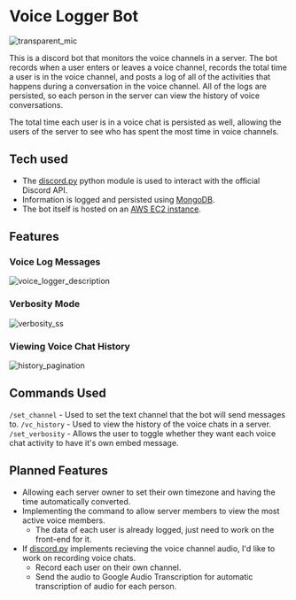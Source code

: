 
# Voice Logger Bot

![transparent_mic](https://user-images.githubusercontent.com/57303145/123701145-743ab880-d82f-11eb-8808-9af6f5d166c2.png)

This is a discord bot that monitors the voice channels in a server. The bot records when a user enters or leaves a voice channel, records the total time a user is in the voice channel, and posts a log of all of the activities that happens during a conversation in the voice channel. All of the logs are persisted, so each person in the server can view the history of voice conversations.

The total time each user is in a voice chat is persisted as well, allowing the users of the server to see who has spent the most time in voice channels.

## Tech used
* The [discord.py](https://pypi.org/project/discord.py/) python module is used to interact with the official Discord API. 
* Information is logged and persisted using [MongoDB](http://mongodb.com/). 
* The bot itself is hosted on an [AWS EC2 instance](https://aws.amazon.com/).

## Features

### Voice Log Messages
![voice_logger_description](https://user-images.githubusercontent.com/57303145/123700908-1e661080-d82f-11eb-9e1a-837b8be6eb8d.png)

### Verbosity Mode
![verbosity_ss](https://user-images.githubusercontent.com/57303145/123700900-1c03b680-d82f-11eb-82a1-34edb5e90e98.png)

### Viewing Voice Chat History 
![history_pagination](https://user-images.githubusercontent.com/57303145/123700881-127a4e80-d82f-11eb-85da-ca96b2bbae55.png)

## Commands Used
`/set_channel` - Used to set the text channel that the bot will send messages to.
`/vc_history` - Used to view the history of the voice chats in a server.
`/set_verbosity` - Allows the user to toggle whether they want each voice chat activity to have it's own embed message.

## Planned Features
* Allowing each server owner to set their own timezone and having the time automatically converted.
* Implementing the command to allow server members to view the most active voice members.
	* The data of each user is already logged, just need to work on the front-end for it.
* If [discord.py](https://pypi.org/project/discord.py/) implements recieving the voice channel audio, I'd like to work on recording voice chats.
	* Record each user on their own channel.
	* Send the audio to Google Audio Transcription for automatic transcription of audio for each person.
